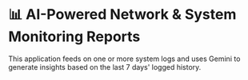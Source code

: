 # 📊 AI-Powered Network & System Monitoring Reports
This application feeds on one or more system logs and uses Gemini to generate insights based on the last 7 days' logged history.